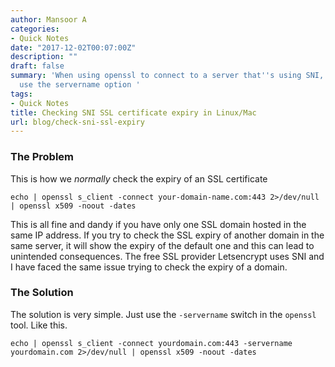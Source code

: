 ```yaml
---
author: Mansoor A
categories:
- Quick Notes
date: "2017-12-02T00:07:00Z"
description: ""
draft: false
summary: 'When using openssl to connect to a server that''s using SNI, you need to
  use the servername option '
tags:
- Quick Notes
title: Checking SNI SSL certificate expiry in Linux/Mac
url: blog/check-sni-ssl-expiry
---
```



### The Problem
This is how we *normally* check the expiry of an SSL certificate
```
echo | openssl s_client -connect your-domain-name.com:443 2>/dev/null | openssl x509 -noout -dates
```
This is all fine and dandy if you have only one SSL domain hosted in the same IP address. If you try to check the SSL expiry of another domain in the same server, it will show the expiry of the default one and this can lead to unintended consequences. The free SSL provider Letsencrypt uses SNI and I have faced the same issue trying to check the expiry of a domain.

### The Solution
The solution is very simple. Just use the `-servername` switch in the `openssl` tool. Like this.
```
echo | openssl s_client -connect yourdomain.com:443 -servername yourdomain.com 2>/dev/null | openssl x509 -noout -dates
```

